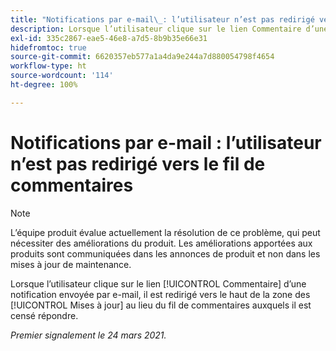 ```yaml
---
title: "Notifications par e-mail\_: l’utilisateur n’est pas redirigé vers le fil de commentaires"
description: Lorsque l’utilisateur clique sur le lien Commentaire d’une notification envoyée par e-mail, il est redirigé vers le haut de la zone des [!UICONTROL Mises à jour] au lieu du fil de commentaires auxquels il est censé répondre.
exl-id: 335c2867-eae5-46e8-a7d5-8b9b35e66e31
hidefromtoc: true
source-git-commit: 6620357eb577a1a4da9e244a7d880054798f4654
workflow-type: ht
source-wordcount: '114'
ht-degree: 100%

---
```


# Notifications par e-mail : l’utilisateur n’est pas redirigé vers le fil de commentaires

<!--Article created by request-->

>[!NOTE]
>
>L’équipe produit évalue actuellement la résolution de ce problème, qui peut nécessiter des améliorations du produit. Les améliorations apportées aux produits sont communiquées dans les annonces de produit et non dans les mises à jour de maintenance.

Lorsque l’utilisateur clique sur le lien [!UICONTROL Commentaire] d’une notification envoyée par e-mail, il est redirigé vers le haut de la zone des [!UICONTROL Mises à jour] au lieu du fil de commentaires auxquels il est censé répondre.

_Premier signalement le 24 mars 2021._
